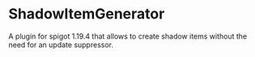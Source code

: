 # ShadowItemGenerator
A plugin for spigot 1.19.4 that allows to create shadow items without the need for an update suppressor.
